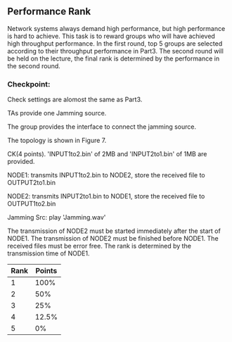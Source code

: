 ## Performance Rank

Network systems always demand high performance, but high performance is hard to achieve. This task is to reward groups who will have achieved high throughput performance. In the first round, top 5 groups are selected according to their throughput performance in Part3. The second round will be held on the lecture, the final rank is determined by the performance in the second round.

### Checkpoint:

Check settings are alomost the same as Part3.

TAs provide one Jamming source.

The group provides the interface to connect the jamming source.

The topology is shown in Figure 7.

CK(4 points). 'INPUT1to2.bin' of 2MB and 'INPUT2to1.bin' of 1MB are provided.

NODE1: transmits INPUT1to2.bin to NODE2, store the received file to OUTPUT2to1.bin

NODE2: transmits INPUT2to1.bin to NODE1, store the received file to OUTPUT1to2.bin

Jamming Src: play 'Jamming.wav'

The transmission of NODE2 must be started immediately after the start of NODE1. The transmission of NODE2 must be finished before NODE1. The received files must be error free. The rank is determined by the transmission time of NODE1.

| Rank | Points |
| --- | --- |
| 1 | 100% |
| 2 | 50% |
| 3 | 25% |
| 4 | 12.5% |
| 5 | 0% |
